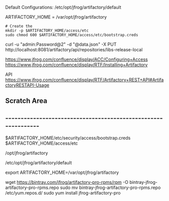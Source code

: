 
Default Configurations:
/etc/opt/jfrog/artifactory/default

ARTIFACTORY_HOME = /var/opt/jfrog/artifactory

```
# Create the 
mkdir -p $ARTIFACTORY_HOME/access/etc
sudo chmod 600 $ARTIFACTORY_HOME/access/etc/bootstrap.creds
```

curl -u "admin:Password@2" -d "@data.json" -X PUT http://localhost:8081/artifactory/api/repositories/libs-release-local

https://www.jfrog.com/confluence/display/ACC/Configuring+Access
https://www.jfrog.com/confluence/display/RTF/Installing+Artifactory

API
https://www.jfrog.com/confluence/display/RTF/Artifactory+REST+API#ArtifactoryRESTAPI-Usage

## Scratch Area
## --------------------------------------------------------------
$ARTIFACTORY_HOME/etc/security/access/bootstrap.creds 
$ARTIFACTORY_HOME/access/etc 

/opt/jfrog/artifactory

/etc/opt/jfrog/artifactory/default

export ARTIFACTORY_HOME=/var/opt/jfrog/artifactory


wget https://bintray.com/jfrog/artifactory-pro-rpms/rpm -O bintray-jfrog-artifactory-pro-rpms.repo
sudo mv bintray-jfrog-artifactory-pro-rpms.repo /etc/yum.repos.d/
sudo yum install jfrog-artifactory-pro